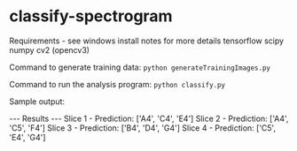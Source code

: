 # classify-spectrogram

Requirements - see windows install notes for more details
tensorflow
scipy
numpy
cv2 (opencv3)


Command to generate training data: `python generateTrainingImages.py`

Command to run the analysis program: `python classify.py`


Sample output:

--- Results ---
Slice 1 - Prediction: ['A4', 'C4', 'E4']
Slice 2 - Prediction: ['A4', 'C5', 'F4']
Slice 3 - Prediction: ['B4', 'D4', 'G4']
Slice 4 - Prediction: ['C5', 'E4', 'G4']
